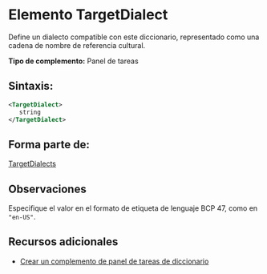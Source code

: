 
# Elemento TargetDialect
 Define un dialecto compatible con este diccionario, representado como una cadena de nombre de referencia cultural.

 **Tipo de complemento:** Panel de tareas


## Sintaxis:


```XML
<TargetDialect>
   string 
</TargetDialect>
```


## Forma parte de:

[TargetDialects](../../reference/manifest/targetdialects.md)


## Observaciones

Especifique el valor en el formato de etiqueta de lenguaje BCP 47, como en `"en-US"`.


## Recursos adicionales



- [Crear un complemento de panel de tareas de diccionario](../../docs/word/dictionary-task-pane-add-ins.md)
    
